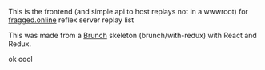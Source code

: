 This is the frontend (and simple api to host replays not in a wwwroot)
for [fragged.online](http://fragged.online) reflex server replay list

This was made from a [Brunch](http://brunch.io) skeleton (brunch/with-redux) with React and Redux.

ok cool